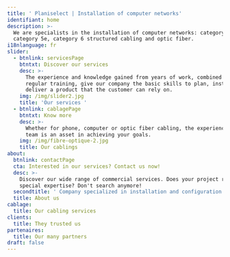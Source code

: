 ```yaml
---
title: ' Planiselect | Installation of computer networks'
identifiant: home
description: >-
  We are specialists in the installation of computer networks: category 5,
  category 5e, category 6 structured cabling and optic fiber.
i18nlanguage: fr
slider:
  - btnlink: servicesPage
    btntxt: Discover our services
    desc: >-
      The experience and knowledge gained from years of work, combined to
      regular training, give our company the basic skills to plan, install and
      deliver a product that the customer can rely on.
    img: /img/slider2.jpg
    title: 'Our services '
  - btnlink: cablagePage
    btntxt: Know more
    desc: >-
      Whether for phone, computer or optic fiber cabling, the experience of our
      team is an asset in achieving your goals.
    img: /img/fibre-optique-2.jpg
    title: Our cablings
about:
  btnlink: contactPage
  cta: Interested in our services? Contact us now!
  desc: >-
    Discover our wide range of commercial services. Does your project require
    special expertise? Don't search anymore!
  secondtitle: ' Company specialized in installation and configuration of computer networks'
  title: About us
cablage:
  title: Our cabling services
clients:
  title: They trusted us
partenaires:
  title: Our many partners
draft: false
---
```


